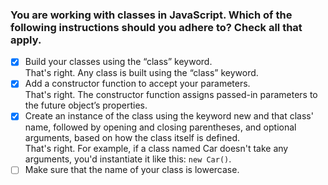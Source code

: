 ### You are working with classes in JavaScript. Which of the following instructions should you adhere to? Check all that apply.

- [x] Build your classes using the “class” keyword. <br>
      That's right. Any class is built using the “class” keyword.
- [x] Add a constructor function to accept your parameters. <br>
      That's right. The constructor function assigns passed-in parameters to the future object’s properties.
- [x] Create an instance of the class using the keyword new and that class' name, followed by opening and closing parentheses, and optional arguments, based on how the class itself is defined. <br>
      That's right. For example, if a class named Car doesn't take any arguments, you'd instantiate it like this: `new Car()`.
- [ ] Make sure that the name of your class is lowercase.
